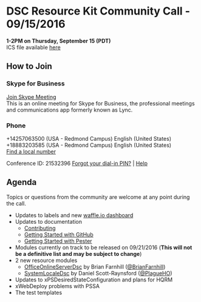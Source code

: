 # DSC Resource Kit Community Call - 09/15/2016
**1-2PM on Thursday, September 15 (PDT)**  
ICS file available [here](https://github.com/PowerShell/DscResources/blob/master/CommunityCalls/2016-09-15/CommunityCall091516.zip?raw=true)

## How to Join
### Skype for Business
[Join Skype Meeting](https://join.microsoft.com/meet/kakeim/LMHQ0GCC)  
This is an online meeting for Skype for Business, the professional meetings and communications app formerly known as Lync.

### Phone
+14257063500   (USA - Redmond Campus) 		English (United States)  
+18883203585   (USA - Redmond Campus) 		English (United States)   
[Find a local number](https://join.microsoft.com/dialin?id=21532396) 

Conference ID: 21532396 
[Forgot your dial-in PIN?](https://join.microsoft.com/dialin) | [Help](http://o15.officeredir.microsoft.com/r/rlidLync15?clid=1033&p1=5&p2=2009)

## Agenda
Topics or questions from the community are welcome at any point during the call.

- Updates to labels and new [waffle.io dashboard](https://waffle.io/powershell/dscresources)
- Updates to documentation
  - [Contributing](https://github.com/PowerShell/DscResources/blob/master/CONTRIBUTING.md)
  - [Getting Started with GitHub](https://github.com/PowerShell/DscResources/blob/master/GettingStartedWithGitHub.md)
  - [Getting Started with Pester](https://github.com/PowerShell/DscResources/blob/master/GettingStartedWithPester.md)
- Modules currently on track to be released on 09/21/2016 (**This will not be a definitive list and may be subject to change**)
- 2 new resource modules
  - [OfficeOnlineServerDsc](https://github.com/PowerShell/OfficeOnlineServerDsc) by Brian Farnhill ([@BrianFarnhill](https://github.com/BrianFarnhill))
  - [SystemLocaleDsc](https://github.com/PowerShell/SystemLocaleDsc) by Daniel Scott-Raynsford ([@PlagueHO](https://github.com/PlagueHO))
- Updates to xPSDesiredStateConfiguration and plans for HQRM
- xWebDeploy problems with PSSA
- The test templates
